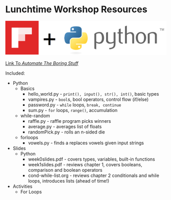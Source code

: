 # Lunchtime Workshop Resources

![alt text](flipboard-python.png "Flipboard x Python")

[Link To *Automate The Boring Stuff*](https://automatetheboringstuff.com/)

Included:

* Python
  * Basics
    * hello_world.py - `print(), input(), str(), int()`, basic types
    * vampires.py - `bool`s, bool operators, control flow (if/else)
    * password.py - `while` loops, `break, continue`
    * sum.py - `for` loops, `range()`, accumulation
  * while-random
    * raffle.py - raffle program picks winners
    * average.py - averages list of floats
    * randomPick.py - rolls an n-sided die
  * forloops
     * vowels.py - finds a replaces vowels given input strings
* Slides
  * Python
    * week0slides.pdf - covers types, variables, built-in functions
    * week1slides.pdf - reviews chapter 1, covers booleans, comparison and boolean operators
    * cond-while-list.org - reviews chapter 2 conditionals and while loops, introduces lists (ahead of time!)
* Activities
  * For Loops
